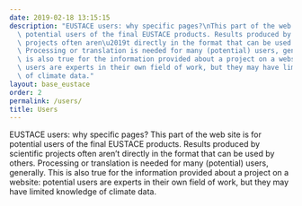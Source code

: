 ```yaml
---
date: 2019-02-18 13:15:15
description: "EUSTACE users: why specific pages?\nThis part of the web site is for\
  \ potential users of the final EUSTACE products. Results produced by scientific\
  \ projects often aren\u2019t directly in the format that can be used by others.\
  \ Processing or translation is needed for many (potential) users, generally. This\
  \ is also true for the information provided about a project on a website: potential\
  \ users are experts in their own field of work, but they may have limited knowledge\
  \ of climate data."
layout: base_eustace
order: 2
permalink: /users/
title: Users
---
```


EUSTACE users: why specific pages?
This part of the web site is for potential users of the final EUSTACE products. Results produced by scientific projects often aren’t directly in the format that can be used by others. Processing or translation is needed for many (potential) users, generally. This is also true for the information provided about a project on a website: potential users are experts in their own field of work, but they may have limited knowledge of climate data.
